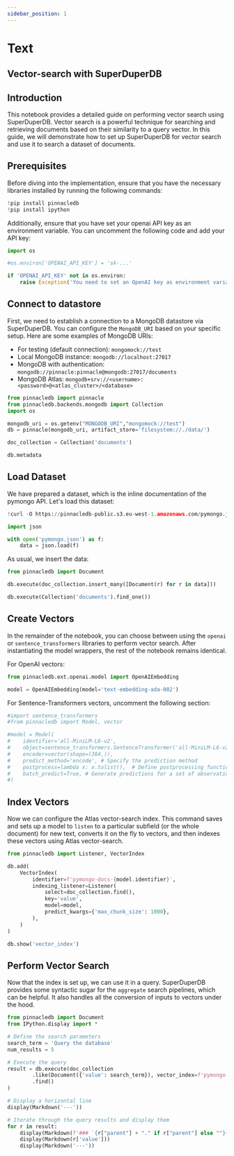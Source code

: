 ```yaml
---
sidebar_position: 1
---
```

# Text

## Vector-search with SuperDuperDB

## Introduction
This notebook provides a detailed guide on performing vector search using SuperDuperDB. Vector search is a powerful technique for searching and retrieving documents based on their similarity to a query vector. In this guide, we will demonstrate how to set up SuperDuperDB for vector search and use it to search a dataset of documents.

## Prerequisites

Before diving into the implementation, ensure that you have the necessary libraries installed by running the following commands:


```python
!pip install pinnacledb
!pip install ipython
```

Additionally, ensure that you have set your openai API key as an environment variable. You can uncomment the following code and add your API key:


```python
import os

#os.environ['OPENAI_API_KEY'] = 'sk-...'

if 'OPENAI_API_KEY' not in os.environ:
    raise Exception('You need to set an OpenAI key as environment variable: "export OPEN_API_KEY=sk-..."')
```

## Connect to datastore 

First, we need to establish a connection to a MongoDB datastore via SuperDuperDB. You can configure the `MongoDB_URI` based on your specific setup. 
Here are some examples of MongoDB URIs:

* For testing (default connection): `mongomock://test`
* Local MongoDB instance: `mongodb://localhost:27017`
* MongoDB with authentication: `mongodb://pinnacle:pinnacle@mongodb:27017/documents`
* MongoDB Atlas: `mongodb+srv://<username>:<password>@<atlas_cluster>/<database>`


```python
from pinnacledb import pinnacle
from pinnacledb.backends.mongodb import Collection
import os

mongodb_uri = os.getenv("MONGODB_URI","mongomock://test")
db = pinnacle(mongodb_uri, artifact_store='filesystem://./data/')

doc_collection = Collection('documents')
```


```python
db.metadata
```

## Load Dataset 

We have prepared a dataset, which is the inline documentation of the pymongo API. Let's load this dataset:


```python
!curl -O https://pinnacledb-public.s3.eu-west-1.amazonaws.com/pymongo.json

import json

with open('pymongo.json') as f:
    data = json.load(f)
```

As usual, we insert the data:


```python
from pinnacledb import Document

db.execute(doc_collection.insert_many([Document(r) for r in data]))
```


```python
db.execute(Collection('documents').find_one())
```

## Create Vectors

In the remainder of the notebook, you can choose between using the `openai` or `sentence_transformers` libraries to perform vector search. After instantiating the model wrappers, the rest of the notebook remains identical.

For OpenAI vectors:


```python
from pinnacledb.ext.openai.model import OpenAIEmbedding

model = OpenAIEmbedding(model='text-embedding-ada-002')
```

For Sentence-Transformers vectors, uncomment the following section:


```python
#import sentence_transformers
#from pinnacledb import Model, vector

#model = Model(
#    identifier='all-MiniLM-L6-v2', 
#    object=sentence_transformers.SentenceTransformer('all-MiniLM-L6-v2'),
#    encoder=vector(shape=(384,)),
#    predict_method='encode', # Specify the prediction method
#    postprocess=lambda x: x.tolist(),  # Define postprocessing function
#    batch_predict=True, # Generate predictions for a set of observations all at once 
#)
```

## Index Vectors

Now we can configure the Atlas vector-search index. This command saves and sets up a model to `listen` to a particular subfield (or the whole document) for new text, converts it on the fly to vectors, and then indexes these vectors using Atlas vector-search.


```python
from pinnacledb import Listener, VectorIndex

db.add(
    VectorIndex(
        identifier=f'pymongo-docs-{model.identifier}',
        indexing_listener=Listener(
            select=doc_collection.find(),
            key='value',
            model=model,
            predict_kwargs={'max_chunk_size': 1000},
        ),
    )
)

db.show('vector_index')
```
## Perform Vector Search

Now that the index is set up, we can use it in a query. SuperDuperDB provides some syntactic sugar for the `aggregate` search pipelines, which can be helpful. It also handles all the conversion of inputs to vectors under the hood.

```python
from pinnacledb import Document
from IPython.display import *

# Define the search parameters
search_term = 'Query the database'
num_results = 5

# Execute the query
result = db.execute(doc_collection
        .like(Document({'value': search_term}), vector_index=f'pymongo-docs-{model.identifier}', n=num_results)
        .find()
)

# Display a horizontal line
display(Markdown('---'))

# Iterate through the query results and display them
for r in result:
    display(Markdown(f'### `{r["parent"] + "." if r["parent"] else ""}{r["res"]}`'))
    display(Markdown(r['value']))
    display(Markdown('---'))
```
